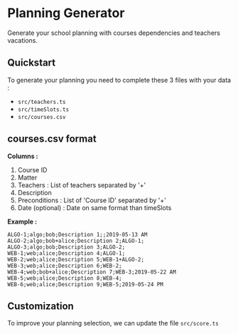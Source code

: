 # Planning Generator

Generate your school planning with courses dependencies and teachers vacations.

## Quickstart

To generate your planning you need to complete these 3 files with your data :

* `src/teachers.ts`
* `src/timeSlots.ts`
* `src/courses.csv` 

## courses.csv format

**Columns :**

1. Course ID
1. Matter
1. Teachers : List of teachers separated by '+'
1. Description
1. Preconditions : List of 'Course ID' separated by '+'
1. Date (optional) : Date on same format than timeSlots

**Example :**

```csv
ALGO-1;algo;bob;Description 1;;2019-05-13 AM
ALGO-2;algo;bob+alice;Description 2;ALGO-1;
ALGO-3;algo;bob;Description 3;ALGO-2;
WEB-1;web;alice;Description 4;ALGO-1;
WEB-2;web;alice;Description 5;WEB-1+ALGO-2;
WEB-3;web;alice;Description 6;WEB-2;
WEB-4;web;bob+alice;Description 7;WEB-3;2019-05-22 AM
WEB-5;web;alice;Description 8;WEB-4;
WEB-6;web;alice;Description 9;WEB-5;2019-05-24 PM
```

## Customization

To improve your planning selection, we can update the file `src/score.ts`
